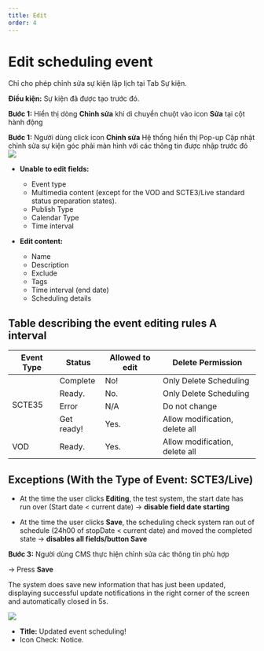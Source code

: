 ```yaml
---
title: Edit
order: 4
---
```


# Edit scheduling event
Chỉ cho phép chỉnh sửa sự kiện lập lịch tại Tab Sự kiện.

**Điều kiện:** Sự kiện đã được tạo trước đó.

 **Bước 1:** Hiển thị dòng **Chỉnh sửa** khi di chuyển chuột vào icon **Sửa** tại cột hành động

 **Bước 1:** Người dùng click icon **Chỉnh sửa** Hệ thống hiển thị Pop-up Cập nhật chỉnh sửa sự kiện góc phải màn hình với các thông tin được nhập trước đó ![](../../images/Popup_edit_event_Schedule.png)

* **Unable to edit fields:**

    * Event type
    * Multimedia content (except for the VOD and SCTE3/Live standard status preparation states).
    * Publish Type
    * Calendar Type
    * Time interval
* **Edit content:**

   * Name
   * Description
   * Exclude
   * Tags
   * Time interval (end date)
   * Scheduling details



## Table describing the event editing rules A interval

<table>
<thead>
  <tr>
    <th>Event Type</th>
    <th>Status</th>
    <th>Allowed to edit</th>
    <th>Delete Permission</th>
  </tr>
</thead>
<tbody>
  <tr>
    <td rowspan="4">SCTE35</td>
    <td>Complete</td>
    <td>No!</td>
    <td>Only Delete Scheduling</td>
  </tr>
  <tr>
    <td>Ready.</td>
    <td>No.</td>
    <td>Only Delete Scheduling</td>
  </tr>
  <tr>
    <td>Error</td>
    <td>N/A</td>
    <td>Do not change</td>
  </tr>
  <tr>
    <td>Get ready!</td>
    <td>Yes.</td>
    <td>Allow modification, delete all</td>
  </tr>
  <tr>
    <td>VOD</td>
    <td>Ready.</td>
    <td>Yes.</td>
    <td>Allow modification, delete all</td>
  </tr>
</tbody>
</table>

## Exceptions (With the Type of Event: SCTE3/Live)

* At the time the user clicks **Editing**, the test system, the start date has run over (Start date < current date) → **disable field date starting**

* At the time the user clicks **Save**, the scheduling check system ran out of schedule (24h00 of stopDate < current date) and moved the completed state → **disables all fields/button Save**

 **Bước 3:** Người dùng CMS thực hiện chỉnh sửa các thông tin phù hợp

→ Press **Save**

 The system does save new information that has just been updated, displaying successful update notifications in the right corner of the screen and automatically closed in 5s.

  ![](../../images/Notice_success_edit_schedule.png)

 * **Title:** Updated event scheduling!
 * Icon Check: Notice.

